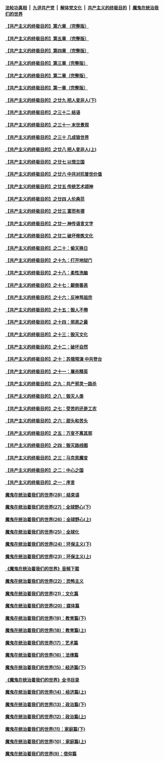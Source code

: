 ####  [法轮功真相](../../../../basic/blob/master/README.md?t=05031131) &nbsp;|&nbsp; [九评共产党](../../../../9ping.md/blob/master/README.md?t=05031131) &nbsp;|&nbsp; [解体党文化](../../../../jtdwh.md/blob/master/README.md?t=05031131)  &nbsp;|&nbsp; [共产主义的终极目的](../../../../gczydzjmd.md/blob/master/README.md?t=05031131) &nbsp;|&nbsp; [魔鬼在统治我们的世界](../../../../mgztzwmdsj.md/blob/master/README.md?t=05031131) 

#### [【共产主义的终极目的】第六章 （完整版）](../pages/nsc422/n11428913.md?t=05031131) 

#### [【共产主义的终极目的】第五章 （完整版）](../pages/nsc422/n11428912.md?t=05031131) 

#### [【共产主义的终极目的】第四章 （完整版）](../pages/nsc422/n11428907.md?t=05031131) 

#### [【共产主义的终极目的】第三章（完整版）](../pages/nsc422/n11428848.md?t=05031131) 

#### [【共产主义的终极目的】第二章（完整版）](../pages/nsc422/n11428831.md?t=05031131) 

#### [【共产主义的终极目的】第一章（完整版）](../pages/nsc422/n11417651.md?t=05031131) 

#### [【共产主义的终极目的】之廿九 把人变非人(下)](../pages/nsc422/n11344140.md?t=05031131) 

#### [【共产主义的终极目的】之三十二 结语](../pages/nsc422/n11360535.md?t=05031131) 

#### [【共产主义的终极目的】之三十一 末世景观](../pages/nsc422/n11351129.md?t=05031131) 

#### [【共产主义的终极目的】之三十 几成狼世界](../pages/nsc422/n11348280.md?t=05031131) 

#### [【共产主义的终极目的】之廿八 把人变非人(上)](../pages/nsc422/n11340492.md?t=05031131) 

#### [【共产主义的终极目的】之廿七 以恨立国](../pages/nsc422/n11336944.md?t=05031131) 

#### [【共产主义的终极目的】之廿六 中共对抗普世价值](../pages/nsc422/n11324785.md?t=05031131) 

#### [【共产主义的终极目的】之廿五 传统艺术颂神](../pages/nsc422/n11296396.md?t=05031131) 

#### [【共产主义的终极目的】之廿四 人伦典范](../pages/nsc422/n11296397.md?t=05031131) 

#### [【共产主义的终极目的】之廿三 富而有德](../pages/nsc422/n11283598.md?t=05031131) 

#### [【共产主义的终极目的】之廿一 神传语言文字](../pages/nsc422/n11263265.md?t=05031131) 

#### [【共产主义的终极目的】之廿二 破坏修炼文化](../pages/nsc422/n11245728.md?t=05031131) 

#### [【共产主义的终极目的】之二十：偷天换日](../pages/nsc422/n11238846.md?t=05031131) 

#### [【共产主义的终极目的】之十九：打开地狱门](../pages/nsc422/n11206376.md?t=05031131) 

#### [【共产主义的终极目的】之十八：柔性洗脑](../pages/nsc422/n11199994.md?t=05031131) 

#### [【共产主义的终极目的】之十七：颠倒善恶](../pages/nsc422/n11179782.md?t=05031131) 

#### [【共产主义的终极目的】之十六：反神骂祖宗](../pages/nsc422/n11166798.md?t=05031131) 

#### [【共产主义的终极目的】之十五：毁人不倦](../pages/nsc422/n11166792.md?t=05031131) 

#### [【共产主义的终极目的】之十四：邪恶之最](../pages/nsc422/n11150249.md?t=05031131) 

#### [【共产主义的终极目的】之十三：毁灭文化](../pages/nsc422/n11135227.md?t=05031131) 

#### [【共产主义的终极目的】之十二：破坏自然](../pages/nsc422/n11135214.md?t=05031131) 

#### [【共产主义的终极目的】之十：苏俄预演 中共登台](../pages/nsc422/n11118424.md?t=05031131) 

#### [【共产主义的终极目的】之十一：屠杀精英](../pages/nsc422/n11118442.md?t=05031131) 

#### [【共产主义的终极目的】之九：共产邪灵一路杀](../pages/nsc422/n11114139.md?t=05031131) 

#### [【共产主义的终极目的】之八：毁灭人类](../pages/nsc422/n11108503.md?t=05031131) 

#### [【共产主义的终极目的】之七：受苦的还是工农](../pages/nsc422/n11101809.md?t=05031131) 

#### [【共产主义的终极目的】之六：甜头和苦头](../pages/nsc422/n11096971.md?t=05031131) 

#### [【共产主义的终极目的】之五：万变不离其邪](../pages/nsc422/n11091285.md?t=05031131) 

#### [【共产主义的终极目的】之四：毁灭路线图](../pages/nsc422/n11086284.md?t=05031131) 

#### [【共产主义的终极目的】之三：马克思魔变](../pages/nsc422/n11061941.md?t=05031131) 

#### [【共产主义的终极目的】之二：中心之国](../pages/nsc422/n11047728.md?t=05031131) 

#### [【共产主义的终极目的】之一：序言](../pages/nsc422/n11086077.md?t=05031131) 

#### [魔鬼在统治着我们的世界(28)：结束语](../pages/nsc422/n10936246.md?t=05031131) 

#### [魔鬼在统治着我们的世界(27)：全球野心(下)](../pages/nsc422/n10928319.md?t=05031131) 

#### [魔鬼在统治着我们的世界(26)：全球野心(上)](../pages/nsc422/n10900318.md?t=05031131) 

#### [魔鬼在统治着我们的世界(25)：全球化](../pages/nsc422/n10788205.md?t=05031131) 

#### [魔鬼在统治着我们的世界(24)：环保主义(下)](../pages/nsc422/n10695307.md?t=05031131) 

#### [魔鬼在统治着我们的世界(23)：环保主义(上)](../pages/nsc422/n10688613.md?t=05031131) 

#### [《魔鬼在统治着我们的世界》音频下载](../pages/nsc422/n10635553.md?t=05031131) 

#### [魔鬼在统治着我们的世界(22)：恐怖主义](../pages/nsc422/n10614727.md?t=05031131) 

#### [魔鬼在统治着我们的世界(21)：文化篇](../pages/nsc422/n10597706.md?t=05031131) 

#### [魔鬼在统治着我们的世界(20)：媒体篇](../pages/nsc422/n10586579.md?t=05031131) 

#### [魔鬼在统治着我们的世界(19)：教育篇(下)](../pages/nsc422/n10564808.md?t=05031131) 

#### [魔鬼在统治着我们的世界(18)：教育篇(上)](../pages/nsc422/n10526970.md?t=05031131) 

#### [魔鬼在统治着我们的世界(17)：艺术篇](../pages/nsc422/n10499093.md?t=05031131) 

#### [魔鬼在统治着我们的世界(16)：法律篇](../pages/nsc422/n10485969.md?t=05031131) 

#### [魔鬼在统治着我们的世界(15)：经济篇(下)](../pages/nsc422/n10469975.md?t=05031131) 

#### [《魔鬼在统治着我们的世界》全书目录](../pages/nsc422/n10464261.md?t=05031131) 

#### [魔鬼在统治着我们的世界(14)：经济篇(上)](../pages/nsc422/n10457370.md?t=05031131) 

#### [魔鬼在统治着我们的世界(13)：政治篇(下)](../pages/nsc422/n10448270.md?t=05031131) 

#### [魔鬼在统治着我们的世界(12)：政治篇(上)](../pages/nsc422/n10444576.md?t=05031131) 

#### [魔鬼在统治着我们的世界(11)：家庭篇(下)](../pages/nsc422/n10440961.md?t=05031131) 

#### [魔鬼在统治着我们的世界(10)：家庭篇(上)](../pages/nsc422/n10435448.md?t=05031131) 

#### [魔鬼在统治着我们的世界(9)：信仰篇](../pages/nsc422/n10432159.md?t=05031131) 

